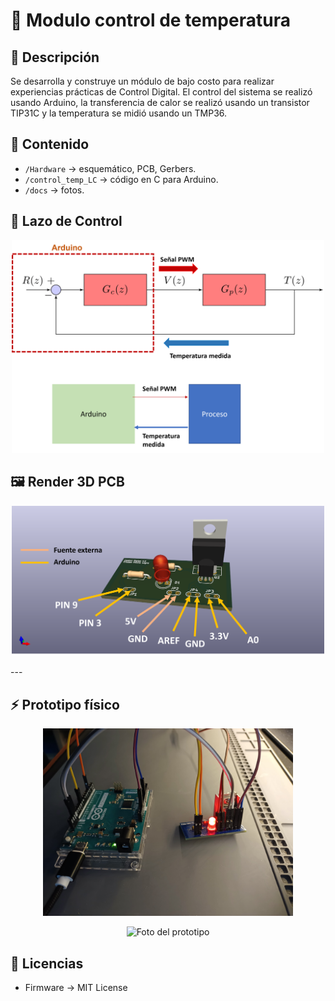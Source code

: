 # 🚀 Modulo control de temperatura

## 📖 Descripción
Se desarrolla y construye un módulo de bajo costo para realizar experiencias prácticas de Control Digital. El control del sistema se realizó usando Arduino, la transferencia de calor se realizó usando un transistor TIP31C y la temperatura se midió usando un TMP36.

## 📂 Contenido
- `/Hardware` → esquemático, PCB, Gerbers.
- `/control_temp_LC` → código en C para Arduino.
- `/docs` → fotos.

## 🔄 Lazo de Control
<p align="center">
<img src="docs/esquema control temp.png" alt="Diagrama sistema" width="500">
</p>

## 🖼️ Render 3D PCB
<p align="center">
<img src="docs/procesotemp.png" alt="PCB Render" width="500">
</p>
---

## ⚡ Prototipo físico
<p align="center">
<img src="docs/armado.jpg" alt="Foto del prototipo" width="400">
</p>
<p align="center">
<img src="docs/setup_completo.jpg" alt="Foto del prototipo" width="400">
</p>

## 📜 Licencias
- Firmware → MIT License  
